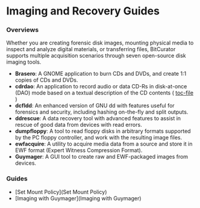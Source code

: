 Imaging and Recovery Guides
===========================





### Overviews

Whether you are creating forensic disk images, mounting physical media to inspect and analyze digital materials, or transferring files, BitCurator supports multiple acquisition scenarios through seven open-source disk imaging tools.

* **Brasero**: A GNOME application to burn CDs and DVDs, and create 1:1 copies of CDs and DVDs.
* **cdrdao**: An application to record audio or data CD-Rs in disk-at-once (DAO) mode based on a textual description of the CD contents ( [toc-file](https://cdrdao.sourceforge.net/example.html#toc-file-example) )
* **dcfldd**: An enhanced version of GNU dd with features useful for forensics and security, including hashing on-the-fly and split outputs.
* **ddrescue**: A data recovery tool with advanced features to assist in rescue of good data from devices with read errors.
* **dumpfloppy**: A tool to read floppy disks in arbitrary formats supported by the PC floppy controller, and work with the resulting image files.
* **ewfacquire**: A utility to acquire media data from a source and store it in EWF format (Expert Witness Compression Format).
* **Guymager**: A GUI tool to create raw and EWF-packaged images from devices.


### Guides

* [Set Mount Policy](Set Mount Policy)
* [Imaging with Guymager](Imaging with Guymager)

  











